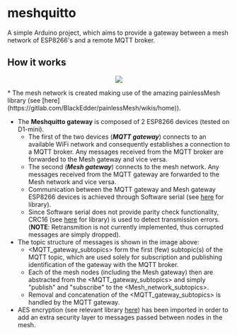 # meshquitto
A simple Arduino project, which aims to provide a gateway between a mesh network of ESP8266's and a remote MQTT broker.

## How it works
<p align="center">
  <img src="https://github.com/sglvladi/meshquitto/blob/master/mesquitto_topology.jpg"/>
</p>
* The mesh network is created making use of the amazing painlessMesh library (see [here](https://gitlab.com/BlackEdder/painlessMesh/wikis/home)).

* The **Meshquitto gateway** is composed of 2 ESP8266 devices (tested on D1-mini).
  * The first of the two devices (**_MQTT gateway_**) connects to an available WiFi network and consequently establishes a connection to a MQTT broker. Any messages received from the MQTT broker are forwarded to the Mesh gateway and vice versa.
  * The second (**_Mesh gateway_**) connects to the mesh network. Any messages received from the MQTT gateway are forwarded to the Mesh network and vice versa.
  * Communication between the MQTT gateway and Mesh gateway ESP8266 devices is achieved through Software serial (see [here](https://github.com/plerup/espsoftwareserial) for library).
  * Since Software serial does not provide parity check functionality, CRC16 (see [here](https://github.com/vinmenn/Crc16) for library) is used to detect transmission errors. (**NOTE**: Retransmition is not currently implemented, thus corrupted messages are simply dropped).
* The topic structure of messages is shown in the image above:
  * \<MQTT_gateway_subtopics\> form the first (few) subtopic(s) of the MQTT topic, which are used solely for subscription and publishing identification of the gateway with the MQTT broker. 
  * Each of the mesh nodes (including the Mesh gateway) then are abstracted from the  \<MQTT_gateway_subtopics\> and simply "publish" and "subscribe" to the \<Mesh_network_subtopics\>.
  * Removal and concatenation of the \<MQTT_gateway_subtopics\> is handled by the MQTT gateway.
* AES encryption (see relevant library [here](https://github.com/sglvladi/AES)) has been imported in order to add an extra security layer to messages passed between nodes in the mesh.

